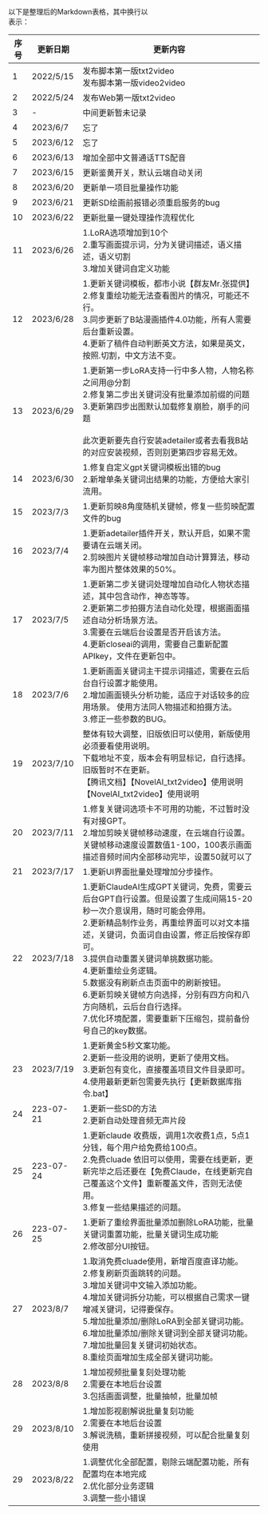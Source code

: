 以下是整理后的Markdown表格，其中换行以<br>表示：

| 序号 | 更新日期     | 更新内容                                                                                                      |
|------|--------------|---------------------------------------------------------------------------------------------------------------|
| 1    | 2022/5/15    | 发布脚本第一版txt2video<br>发布脚本第一版video2video                                                       |
| 2    | 2022/5/24    | 发布Web第一版txt2video                                                                                       |
| 3    | -            | 中间更新暂未记录                                                                                              |
| 4    | 2023/6/7     | 忘了                                                                                                          |
| 5    | 2023/6/12    | 忘了                                                                                                          |
| 6    | 2023/6/13    | 增加全部中文普通话TTS配音                                                                                     |
| 7    | 2023/6/15    | 更新鉴黄开关，默认云端自动关闭                                                                               |
| 8    | 2023/6/20    | 更新单一项目批量操作功能                                                                                     |
| 9    | 2023/6/21    | 更新SD绘画前报错必须重启服务的bug                                                                             |
| 10   | 2023/6/22    | 更新批量一键处理操作流程优化                                                                                   |
| 11   | 2023/6/26    | 1.LoRA选项增加到10个<br>2.重写画面提示词，分为关键词描述，语义描述，语义切割<br>3.增加关键词自定义功能       |
| 12   | 2023/6/28    | 1.更新关键词模板，都市小说【群友Mr.张提供】<br>2.修复重绘功能无法查看图片的情况，可能还不行。<br>3.同步更新了B站漫画插件4.0功能，所有人需要后台重新设置。<br>4.更新了稿件自动判断英文方法，如果是英文，按照.切割，中文方法不变。 |
| 13   | 2023/6/29    | 1.更新第一步LoRA支持一行中多人物，人物名称之间用@分割<br>2.修复第二步出关键词没有批量添加前缀的问题<br>3.更新第四步出图默认加载修复崩脸，崩手的问题<br><br>此次更新要先自行安装adetailer或者去看我B站的对应安装视频，否则别更第四步容易无效。 |
| 14   | 2023/6/30    | 1.修复自定义gpt关键词模板出错的bug<br>2.新增单条关键词出结果的功能，方便给大家引流用。                     |
| 15   | 2023/7/3     | 1.更新剪映8角度随机关键帧，修复一些剪映配置文件的bug                                                         |
| 16   | 2023/7/4     | 1.更新adetailer插件开关，默认开启，如果不需要请在云端关闭。<br>2.剪映图片关键帧移动增加自动计算算法，移动率为图片整体效果的50%。 |
| 17   | 2023/7/5     | 1.更新第二步关键词处理增加自动化人物状态描述，其中包含动作，神态等等。<br>2.更新第二步拍摄方法自动化处理，根据画面描述自动分析场景方法。<br>3.需要在云端后台设置是否开启该方法。<br>4.更新closeai的调用，需要自己重新配置APIkey，文件在更新包中。 |
| 18   | 2023/7/6     | 1.更新画面关键词主干提示词描述，需要在云后台自行设置才能使用。<br>2.增加画面镜头分析功能，适应于对话较多的应用场景。 使用方法同人物描述和拍摄方法。<br>3.修正一些参数的BUG。 |
| 19   | 2023/7/10    | 整体有较大调整，旧版依旧可以使用，新版使用必须要看使用说明。<br>下载地址不变，版本会有明显标记，自行选择。<br>旧版暂时不在更新。<br>【腾讯文档】【NovelAI_txt2video】使用说明<br>【NovelAI_txt2video】使用说明 |
| 20   | 2023/7/11    | 1.修复关键词选项卡不可用的功能，不过暂时没有对接GPT。<br>2.增加剪映关键帧移动速度，在云端自行设置。<br>关键帧移动速度设置数值1-100，100表示画面描述音频时间内全部移动完毕，设置50就可以了 |
| 21   | 2023/7/17    | 1.更新UI界面批量处理增加分步操作。                                                                            |
| 22   | 2023/7/18    | 1.更新ClaudeAI生成GPT关键词，免费，需要云后台GPT自行设置。但是设置了生成间隔15-20秒一次介意误用，随时可能会停用。<br>2.更新精品制作业务，再重绘界面可以对文本描述，关键词，负面词自由设置，修正后按保存即可。<br>3.提供自动重置关键词单挑数据功能。<br>4.更新重绘业务逻辑。<br>5.数据没有刷新点击页面中的刷新按钮。<br>6.更新剪映关键帧方向选择，分别有四方向和八方向随机，云后台自行选择。<br>7.优化环境配置，需要重新下压缩包，提前备份号自己的key数据。 |
| 23   | 2023/7/19    | 1.更新黄金5秒文案功能。<br>2.更新一些没用的说明，更新了使用文档。<br>3.更新包有变化，直接覆盖项目文件目录即可。<br>4.使用最新更新包需要先执行【更新数据库指令.bat】 |
| 24   | 223-07-21    | 1.更新一些SD的方法<br>2.更新自动处理音频无声片段                                                           |
| 25   | 223-07-24    | 1.更新claude 收费版，调用1次收费1点，5点1分钱，每个用户给免费给100点。<br>2.免费cluade 依旧可以使用，需要在线更新，更新完毕之后还要在【免费Claude，在线更新完自己覆盖这个文件】重新覆盖文件，否则无法使用。<br>3.修复一些结果描述的问题。 |
| 26   | 223-07-25    | 1.更新了重绘界面批量添加删除LoRA功能，批量关键词重置功能，批量关键词生成功能<br>2.修改部分UI按钮。                |
| 27   | 2023/8/7     | 1.取消免费cluade使用，新增百度直译功能。<br>2.修复刷新页面跳转的问题。<br>3.增加关键词中文输入添加功能。<br>4.增加关键词拆分功能，可以根据自己需求一键增减关键词，记得要保存。<br>5.增加批量添加/删除LoRA到全部关键词功能。<br>6.增加批量添加/删除关键词到全部关键词功能。<br>7.增加批量回复关键词初始状态。<br>8.重绘页面增加生成全部关键词功能。 |
| 28   | 2023/8/8     | 1.增加视频批量复刻处理功能<br>2.需要在本地后台设置<br>3.包括画面调整，批量抽帧，批量加帧                    |
| 29   | 2023/8/10     | 1.增加影视剧解说批量复刻功能<br>2.需要在本地后台设置<br>3.解说洗稿，重新拼接视频，可以配合批量复刻使用                |
| 29   | 2023/8/22     | 1.调整优化全部配置，剔除云端配置功能，所有配置均在本地完成<br>2.优化部分业务逻辑<br>3.调整一些小错误                |